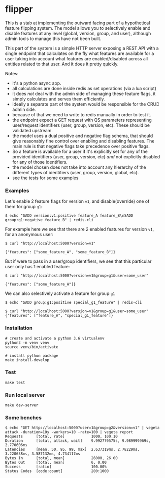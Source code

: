 # flipper

This is a stab at implementing the outward facing part of a hypothetical feature flipping system. The model allows you to selectively enable and disable features at any level (global, version, group, and user), although admin tools to manage this have not been built.

This part of the system is a simple HTTP server exposing a REST API with a single endpoint that calculates on the fly what features are available for a user taking into account what features are enabled/disabled across all entities related to that user.
And it does it pretty quickly.

Notes:
- it's a python async app.
- all calculations are done inside redis as set operations (via a lua script)
- it does _not_ deal with the admin side of managing these feature flags, it simply calculates and serves them efficiently.
- ideally a separate part of the system would be responsible for the CRUD admin side.
- because of that we need to write to redis manually in order to test it.
- the endpoint expect a GET request with QS parameters representing user/request identifiers (user, group, version, etc). These should be validated upstream.
- the model uses a dual positive and negative flag schema, that should give reasonably fine control over enabling and disabling features. The main rule is that negative flags take precedence over positive flags.
- So a feature is available for a user if it's explicitly set for any of the provided identifiers (user, group, version, etc) _and_ not explicitly disabled for any of those identifiers.
- the model chosen does not take into account any hierarchy of the different types of identifiers (user, group, version, global, etc).
- see the tests for some examples


### Examples

Let's enable 2 feature flags for version `v1`, and disable(override) one of them for group `g1`:
```
$ echo "SADD version:v1:positive feature_A feature_B\nSADD group:g1:negative feature_B" | redis-cli
```

For example here we see that there are 2 enabled features for version `v1`, for an anonymous user:
```
$ curl "http://localhost:5000?version=v1"

{"features": ["some_feature_A", "some_feature_B"]}
```

But if were to pass in a user/group identifiers, we see that this particular user only has 1 enabled feature:
```
$ curl "http://localhost:5000?version=v1&group=g1&user=some_user"

{"features": ["some_feature_A"]}
```

We can also selectively activate a feature for group `g1`
```
$ echo "SADD group:g1:positive special_g1_feature" | redis-cli
```

```
$ curl "http://localhost:5000?version=v1&group=g1&user=some_user"
{"features": ["feature_A", "special_g1_feature"]}
```

### Installation
```
# create and activate a python 3.6 virtualenv
python3 -m venv venv
source venv/bin/activate

# install python package
make install-develop
```

### Test
```
make test
```

### Run local server
```
make dev-server
```

### Some benches
```
$ echo "GET http://localhost:5000?user=1&group=g2&version=v1" | vegeta attack -duration=10s -workers=10 -rate=100 | vegeta report
Requests      [total, rate]            1000, 100.10
Duration      [total, attack, wait]    9.992770575s, 9.989999969s, 2.770606ms
Latencies     [mean, 50, 95, 99, max]  2.637319ms, 2.78229ms, 3.220638ms, 3.587132ms, 4.734117ms
Bytes In      [total, mean]            26000, 26.00
Bytes Out     [total, mean]            0, 0.00
Success       [ratio]                  100.00%
Status Codes  [code:count]             200:1000
```
